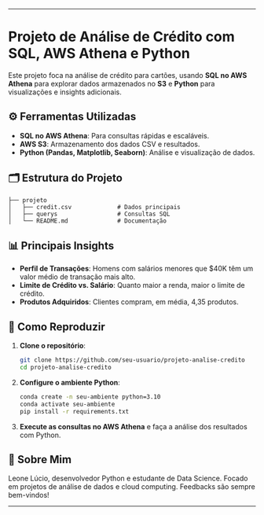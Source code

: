 

---

# Projeto de Análise de Crédito com SQL, AWS Athena e Python

Este projeto foca na análise de crédito para cartões, usando **SQL no AWS Athena** para explorar dados armazenados no **S3** e **Python** para visualizações e insights adicionais.

## ⚙️ Ferramentas Utilizadas

- **SQL no AWS Athena**: Para consultas rápidas e escaláveis.
- **AWS S3**: Armazenamento dos dados CSV e resultados.
- **Python (Pandas, Matplotlib, Seaborn)**: Análise e visualização de dados.

## 🗂️ Estrutura do Projeto

```
├── projeto
│   ├── credit.csv             # Dados principais
│   ├── querys                 # Consultas SQL
│   └── README.md              # Documentação
```

## 📊 Principais Insights

- **Perfil de Transações**: Homens com salários menores que $40K têm um valor médio de transação mais alto.
- **Limite de Crédito vs. Salário**: Quanto maior a renda, maior o limite de crédito.
- **Produtos Adquiridos**: Clientes compram, em média, 4,35 produtos.

## 📝 Como Reproduzir

1. **Clone o repositório**:
   ```bash
   git clone https://github.com/seu-usuario/projeto-analise-credito
   cd projeto-analise-credito
   ```

2. **Configure o ambiente Python**:
   ```bash
   conda create -n seu-ambiente python=3.10
   conda activate seu-ambiente
   pip install -r requirements.txt
   ```

3. **Execute as consultas no AWS Athena** e faça a análise dos resultados com Python.

## 👋 Sobre Mim

Leone Lúcio, desenvolvedor Python e estudante de Data Science. Focado em projetos de análise de dados e cloud computing. Feedbacks são sempre bem-vindos!

--- 
